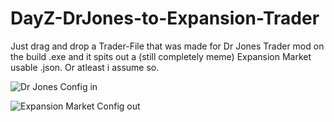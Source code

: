 # DayZ-DrJones-to-Expansion-Trader

Just drag and drop a Trader-File that was made for Dr Jones Trader mod on the build .exe and it spits out a (still completely meme) Expansion Market usable .json. Or atleast i assume so.

![Dr Jones Config in](https://share.wildbook.me/rHgBcingktDASk7N.png)

![Expansion Market Config out](https://share.wildbook.me/i5fCwx6bkTNZyChn.png)
